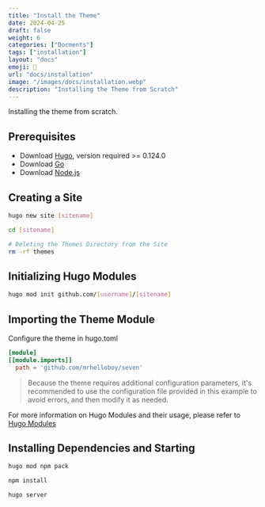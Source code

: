 ```yaml
---
title: "Install the Theme"
date: 2024-04-25
draft: false
weight: 6
categories: ["Docments"]
tags: ["installation"]
layout: "docs"
emoji: 🌵
url: "docs/installation"
image: "/images/docs/installation.webp"
description: "Installing the Theme from Scratch"
---
```


Installing the theme from scratch.

## Prerequisites

- Download [Hugo](https://gohugo.io/installation/), version required >= 0.124.0
- Download [Go](https://go.dev/dl/)
- Download [Node.js](https://nodejs.org/en)

## Creating a Site

```sh
hugo new site [sitename]

cd [sitename]

# Deleting the Themes Directory from the Site
rm -rf themes
```

## Initializing Hugo Modules

```sh
hugo mod init github.com/[username]/[sitename]
```

## Importing the Theme Module

Configure the theme in hugo.toml

```toml
[module]
[[module.imports]]
  path = 'github.com/mrhelloboy/seven'
```

> Because the theme requires additional configuration parameters, it's recommended to use the configuration file provided in this example to avoid errors, and then modify it as needed.

For more information on Hugo Modules and their usage, please refer to [Hugo Modules](https://gohugo.io/hugo-modules/)

## Installing Dependencies and Starting

```sh
hugo mod npm pack

npm install

hugo server
```
